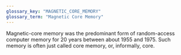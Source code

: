 ```yaml
---
glossary_key: "MAGNETIC_CORE_MEMORY"
glossary_term: "Magnetic Core Memory"
---
```


Magnetic-core memory was the predominant form of random-access computer memory for 20 years between about 1955 and 1975. Such memory is often just called core memory, or, informally, core.
